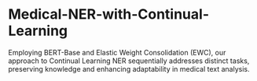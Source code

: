 # Medical-NER-with-Continual-Learning
Employing BERT-Base and Elastic Weight Consolidation (EWC), our approach to Continual Learning NER sequentially addresses distinct tasks, preserving knowledge and enhancing adaptability in medical text analysis.

